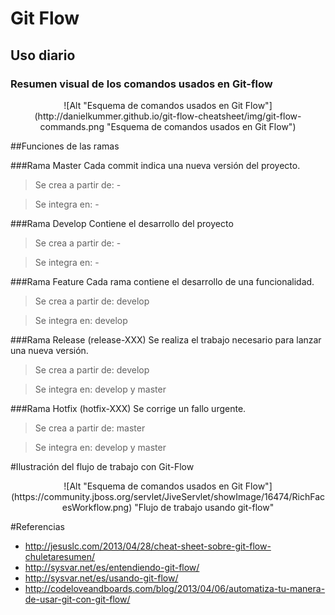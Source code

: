 # Git Flow
## Uso diario

### Resumen visual de los comandos usados en Git-flow
<center>![Alt "Esquema de comandos usados en Git Flow"](http://danielkummer.github.io/git-flow-cheatsheet/img/git-flow-commands.png "Esquema de comandos usados en Git Flow")</center>


##Funciones de las ramas

###Rama Master
Cada commit indica una nueva versión del proyecto.

>Se crea a partir de: -

>Se integra en: -

###Rama Develop
Contiene el desarrollo del proyecto

>Se crea a partir de: -

>Se integra en: -

###Rama Feature
Cada rama contiene el desarrollo de una funcionalidad.

>Se crea a partir de: develop

>Se integra en: develop

###Rama Release (release-XXX)
Se realiza el trabajo necesario para lanzar una nueva versión.

>Se crea a partir de: develop

>Se integra en: develop y master

###Rama Hotfix (hotfix-XXX)
Se corrige un fallo urgente.

>Se crea a partir de: master

>Se integra en: develop y master

#Ilustración del flujo de trabajo con Git-Flow
<center>![Alt "Esquema de comandos usados en Git Flow"] (https://community.jboss.org/servlet/JiveServlet/showImage/16474/RichFacesWorkflow.png) "Flujo de trabajo usando git-flow"</center>

#Referencias
  * http://jesuslc.com/2013/04/28/cheat-sheet-sobre-git-flow-chuletaresumen/
  * http://sysvar.net/es/entendiendo-git-flow/
  * http://sysvar.net/es/usando-git-flow/
  * http://codeloveandboards.com/blog/2013/04/06/automatiza-tu-manera-de-usar-git-con-git-flow/

